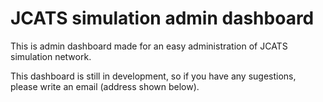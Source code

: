# JCATS simulation admin dashboard

This is admin dashboard made for an easy administration of JCATS simulation network.

This dashboard is still in development, so if you have any sugestions, please write an email (address shown below).

